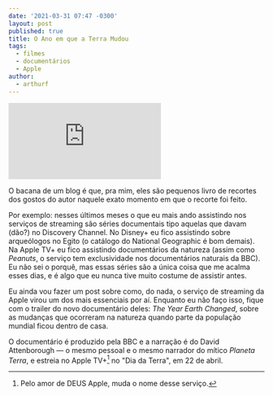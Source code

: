 ```yaml
---
date: '2021-03-31 07:47 -0300'
layout: post
published: true
title: O Ano em que a Terra Mudou
tags:
  - filmes
  - documentários
  - Apple
author:
  - arthurf
---
```

<iframe class="full-width" src="https://www.youtube.com/embed/XswV_yqPq28" title="YouTube video player" frameborder="0" allow="accelerometer; autoplay; clipboard-write; encrypted-media; gyroscope; picture-in-picture" allowfullscreen></iframe>

O bacana de um blog é que, pra mim, eles são pequenos livro de recortes dos gostos do autor naquele exato momento em que o recorte foi feito.

Por exemplo: nesses últimos meses o que eu mais ando assistindo nos serviços de streaming são séries documentais tipo aquelas que davam (dão?) no Discovery Channel. No Disney+ eu fico assistindo sobre arqueólogos no Egito (o catálogo do National Geographic é bom demais). Na Apple TV+ eu fico assistindo documentários da natureza (assim como *Peanuts*, o serviço tem exclusividade nos documentários naturais da BBC). Eu não sei o porquê, mas essas séries são a única coisa que me acalma esses dias, e é algo que eu nunca tive muito costume de assistir antes.

Eu ainda vou fazer um post sobre como, do nada, o serviço de streaming da Apple virou um dos mais essenciais por aí. Enquanto eu não faço isso, fique com o trailer do novo documentário deles: *The Year Earth Changed*, sobre as mudanças que ocorreram na natureza quando parte da população mundial ficou dentro de casa.

O documentário é produzido pela BBC e a narração é do David Attenborough &mdash; o mesmo pessoal e o mesmo narrador do mítico *Planeta Terra*, e estreia no Apple TV+[^1] no "Dia da Terra", em 22 de abril.

[^1]: Pelo amor de DEUS Apple, muda o nome desse serviço.
